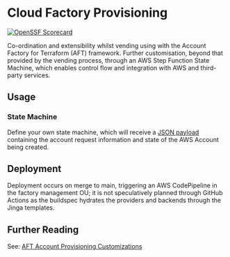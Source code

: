 # Cloud Factory Provisioning
[![OpenSSF Scorecard](https://api.scorecard.dev/projects/github.com/grendel-consulting/cloud-factory-provisioning/badge)](https://scorecard.dev/viewer/?uri=github.com/grendel-consulting/cloud-factory-provisioning)


Co-ordination and extensibility whilst vending using with the Account Factory for Terraform (AFT) framework. Further customisation, beyond that provided by the vending process, through an AWS Step Function State Machine, which enables control flow and integration with AWS and third-party services.

## Usage

### State Machine

Define your own state machine, which will receive a [JSON payload](https://github.com/aws-ia/terraform-aws-control_tower_account_factory/tree/main/sources/aft-customizations-repos/aft-account-provisioning-customizations#example-payload) containing the account request information and state of the AWS Account being created.

## Deployment

Deployment occurs on merge to main, triggering an AWS CodePipeline in the factory management OU; it is not speculatively planned through GitHub Actions as the buildspec hydrates the providers and backends through the Jinga templates.

## Further Reading

See: [AFT Account Provisioning Customizations](https://github.com/aws-ia/terraform-aws-control_tower_account_factory/tree/main/sources/aft-customizations-repos/aft-account-provisioning-customizations)
